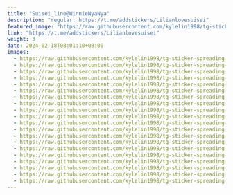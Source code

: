 ```yaml
---
title: "Suisei_line@WinnieNyaNya"
description: "regular: https://t.me/addstickers/Lilianlovesuisei"
featured_image: "https://raw.githubusercontent.com/kylelin1998/tg-sticker-spreading-worldwide-images/main/img/b5c0b737-d1b1-4745-8ff3-5b588cbeffd7.jpg"
link: "https://t.me/addstickers/Lilianlovesuisei"
weight: 3
date: 2024-02-18T08:01:10+08:00
images:
  - https://raw.githubusercontent.com/kylelin1998/tg-sticker-spreading-worldwide-images/main/img/b5c0b737-d1b1-4745-8ff3-5b588cbeffd7.jpg
  - https://raw.githubusercontent.com/kylelin1998/tg-sticker-spreading-worldwide-images/main/img/621c5fd8-8bcb-45e4-9e5e-1e8adefb44e7.jpg
  - https://raw.githubusercontent.com/kylelin1998/tg-sticker-spreading-worldwide-images/main/img/ea3ac271-4f6e-4d5b-8a8d-83ff857b3157.jpg
  - https://raw.githubusercontent.com/kylelin1998/tg-sticker-spreading-worldwide-images/main/img/f641e7ce-cb38-46a2-8121-f69c96a541ae.jpg
  - https://raw.githubusercontent.com/kylelin1998/tg-sticker-spreading-worldwide-images/main/img/19e065cb-f494-4815-b89a-43cf8febb932.jpg
  - https://raw.githubusercontent.com/kylelin1998/tg-sticker-spreading-worldwide-images/main/img/55405569-8246-4695-85fc-3501ee83c748.jpg
  - https://raw.githubusercontent.com/kylelin1998/tg-sticker-spreading-worldwide-images/main/img/23e4facc-abeb-42be-8093-4fbfb609a478.jpg
  - https://raw.githubusercontent.com/kylelin1998/tg-sticker-spreading-worldwide-images/main/img/8afd126c-9529-47f5-a23e-52149daa2975.jpg
  - https://raw.githubusercontent.com/kylelin1998/tg-sticker-spreading-worldwide-images/main/img/beadffb9-4221-4898-8a56-ad15a295aa78.jpg
  - https://raw.githubusercontent.com/kylelin1998/tg-sticker-spreading-worldwide-images/main/img/b9bf7019-835f-424c-8348-f6efc57e84ee.jpg
  - https://raw.githubusercontent.com/kylelin1998/tg-sticker-spreading-worldwide-images/main/img/37cc282c-710f-4993-b8e0-a21a08b9713c.jpg
  - https://raw.githubusercontent.com/kylelin1998/tg-sticker-spreading-worldwide-images/main/img/1f2be1a2-4add-43f7-8a5d-da53620b887d.jpg
  - https://raw.githubusercontent.com/kylelin1998/tg-sticker-spreading-worldwide-images/main/img/e7aadcbd-cda0-4a2a-a926-1ade733fd69b.jpg
  - https://raw.githubusercontent.com/kylelin1998/tg-sticker-spreading-worldwide-images/main/img/a2bd82c3-593e-4348-9bde-0cbf5a407051.jpg
  - https://raw.githubusercontent.com/kylelin1998/tg-sticker-spreading-worldwide-images/main/img/905f3007-4fb7-487b-9135-2c8f6185f2cd.jpg
  - https://raw.githubusercontent.com/kylelin1998/tg-sticker-spreading-worldwide-images/main/img/4dcd05d4-6d91-487c-af3b-0e534e7fb622.jpg
  - https://raw.githubusercontent.com/kylelin1998/tg-sticker-spreading-worldwide-images/main/img/7e829198-8cef-4b71-a3df-85e0cc006336.jpg
  - https://raw.githubusercontent.com/kylelin1998/tg-sticker-spreading-worldwide-images/main/img/306db20a-9371-42cc-a36c-670ff5af43ee.jpg
  - https://raw.githubusercontent.com/kylelin1998/tg-sticker-spreading-worldwide-images/main/img/dc6bd84b-147c-4d51-b495-1441f6962050.jpg
  - https://raw.githubusercontent.com/kylelin1998/tg-sticker-spreading-worldwide-images/main/img/fa1776c2-9eaf-4487-9b5b-ec5b821bc8cb.jpg
---
```

